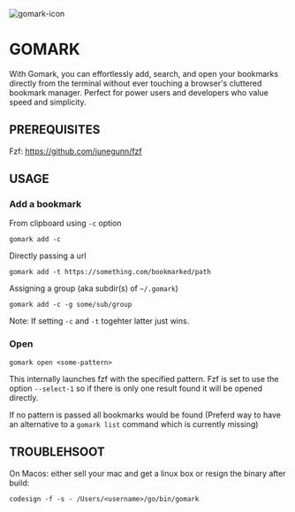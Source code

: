 ![gomark-icon](https://github.com/user-attachments/assets/b68c671c-944a-4a61-9f7e-ebc5bbd73bdf)

# GOMARK

With Gomark, you can effortlessly add, search, and open your bookmarks directly from the terminal without ever touching a browser's cluttered bookmark manager. Perfect for power users and developers who value speed and simplicity.

## PREREQUISITES

Fzf: https://github.com/junegunn/fzf

## USAGE
### Add a bookmark

From clipboard using `-c` option
```
gomark add -c
```

Directly passing a url
```
gomark add -t https://something.com/bookmarked/path
```

Assigning a group (aka subdir(s) of `~/.gomark`)
```
gomark add -c -g some/sub/group
```

Note: If setting `-c` and `-t` togehter latter just wins.

### Open
```
gomark open <some-pattern>
```

This internally launches fzf with the specified pattern. Fzf is set to use the option `--select-1` so if there is only one result found it will be opened directly.

If no pattern is passed all bookmarks would be found (Preferd way to have an alternative to a `gomark list` command which is currently missing)

## TROUBLEHSOOT

On Macos: either sell your mac and get a linux box or resign the binary after build:
```
codesign -f -s - /Users/<username>/go/bin/gomark
```

